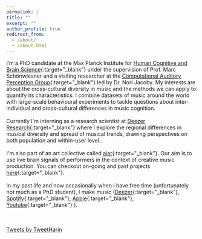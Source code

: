 ```yaml
---
permalink: /
title: ""
excerpt: ""
author_profile: true
redirect_from: 
  - /about/
  - /about.html
---
```

  
I’m a PhD candidate at the Max Planck Institute for 
[Human Cognitive and Brain Science](https://www.cbs.mpg.de/en){:target="_blank"} under the supervision of
Prof. Marc Schönwiesner and a visiting researcher 
at the [Computational Auditory Perception Group](https://www.aesthetics.mpg.de/en/research/research-group-computational-auditory-perception.html){:target="_blank"}
led by Dr. Nori Jacoby. My interests are about the cross-cultural diversity in music and the methods
we can apply to quantify its characteristics. 
I combine datasets of music around the world with large-scale
behavioural experiments to tackle questions about inter-individual
and cross-cultural differences in music cognition.
<br><br>
Currently I'm interning as a research scientist at [Deezer Research](https://research.deezer.com/){:target="_blank"} where I explore 
the regional differences in musical diversity and spread of musical trends, 
drawing perspectives on both population and within-user level.
<br><br>
I'm also part of an art collective called [aiar](https://aiarcollective.com/){:target="_blank"}. Our aim is to 
use live brain signals of performers in the context of creative music production. 
You can checkout on-going and past projects [here](https://aiarcollective.com/#projects){:target="_blank"}.
<br><br>
In my past life and now occasionally when I have free time (unfortunately not much as a PhD student), 
I make music ([Deezer](https://www.deezer.com/en/album/437597977){:target="_blank"}, 
[Spotify](https://open.spotify.com/album/2BUL6IneY4Tx9gpRvNwOYM){:target="_blank"}, 
[Apple](https://music.apple.com/us/album/youth/1683998057){:target="_blank"},
[Youtube](https://music.youtube.com/playlist?list=OLAK5uy_ln2QAQ-XArGbe4ZiYborPVjY_S7yAsh_U){:target="_blank"}
).

<br><br>
<a class="twitter-timeline" data-height="600" data-width="600" href="https://twitter.com/TweetHarin?ref_src=twsrc%5Etfw">Tweets by TweetHarin</a> <script async src="https://platform.twitter.com/widgets.js" charset="utf-8"></script>